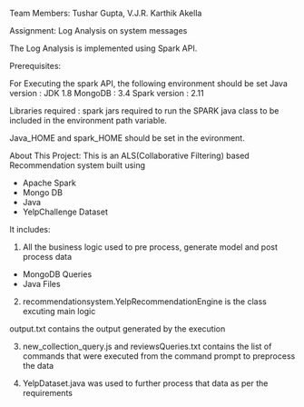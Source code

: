 Team Members: Tushar Gupta, V.J.R. Karthik Akella

Assignment: Log Analysis on system messages

The Log Analysis is implemented using Spark API.

Prerequisites:

For Executing the spark API, the following environment should be set
Java version : JDK 1.8
MongoDB : 3.4
Spark version : 2.11

Libraries required : spark jars required to run the SPARK java class to be included in the environment path variable.

Java_HOME and spark_HOME should be set in the evironment.

About This Project: This is an ALS(Collaborative Filtering) based Recommendation system built using 
- Apache Spark
- Mongo DB
- Java
- YelpChallenge Dataset

It includes:
1) All the business logic used to pre process, generate model and post process data
  - MongoDB Queries
  - Java Files
  
2) recommendationsystem.YelpRecommendationEngine is the class excuting main logic

output.txt contains the output generated by the execution

3) new_collection_query.js and reviewsQueries.txt contains the list of commands that were executed from the command prompt to preprocess the data

4) YelpDataset.java was used to further process that data as per the requirements

